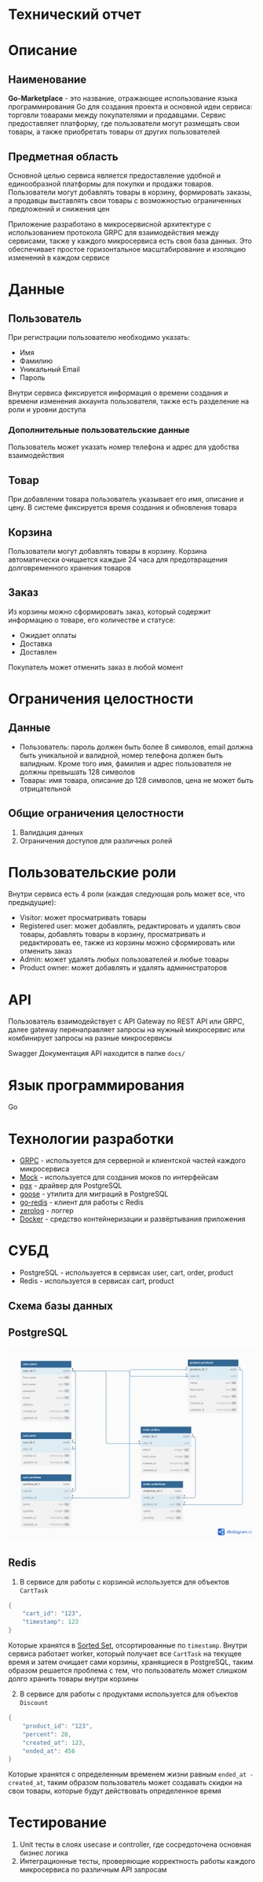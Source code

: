 # Технический отчет

# Описание

## Наименование
**Go-Marketplace** - это название, отражающее использование языка программирования Go для создания проекта и основной идеи сервиса: торговли товарами между покупателями и продавцами. Сервис предоставляет платформу, где пользователи могут размещать свои товары, а также приобретать товары от других пользователей

## Предметная область
Основной целью сервиса является предоставление удобной и единообразной платформы для покупки и продажи товаров. Пользователи могут добавлять товары в корзину, формировать заказы, а продавцы выставлять свои товары с возможностью ограниченных предложений и снижения цен

Приложение разработано в микросервисной архитектуре с использованием протокола GRPC для взаимодействия между сервисами, также у каждого микросервиса есть своя база данных. Это обеспечивает простое горизонтальное масштабирование и изоляцию изменений в каждом сервисе

# Данные

## Пользователь
При регистрации пользователю необходимо указать:
- Имя
- Фамилию
- Уникальный Email
- Пароль

Внутри сервиса фиксируется информация о времени создания и времени изменения аккаунта пользователя, также есть разделение на роли и уровни доступа

### Дополнительные пользовательские данные
Пользователь может указать номер телефона и адрес для удобства взаимодействия

## Товар
При добавлении товара пользователь указывает его имя, описание и цену. В системе фиксируется время создания и обновления товара

## Корзина
Пользователи могут добавлять товары в корзину. Корзина автоматически очищается каждые 24 часа для предотвращения долговременного хранения товаров

## Заказ
Из корзины можно сформировать заказ, который содержит информацию о товаре, его количестве и статусе:
- Ожидает оплаты
- Доставка
- Доставлен

Покупатель может отменить заказ в любой момент

# Ограничения целостности

## Данные
- Пользователь: пароль должен быть более 8 символов, email должна быть уникальной и валидной, номер телефона должен быть валидным. Кроме того имя, фамилия и адрес пользователя не должны превышать 128 символов
- Товары: имя товара, описание до 128 символов, цена не может быть отрицательной

## Общие ограничения целостности
1. Валидация данных
2. Ограничения доступов для различных ролей

# Пользовательские роли
Внутри сервиса есть 4 роли (каждая следующая роль может все, что предыдущие):
- Visitor: может просматривать товары
- Registered user: может добавлять, редактировать и удалять свои товары, добавлять товары в корзину, просматривать и редактировать ее, также из корзины можно сформировать или отменить заказ
- Admin: может удалять любых пользователей и любые товары
- Product owner: может добавлять и удалять администраторов

# API
Пользователь взаимодействует с API Gateway по REST API или GRPC, далее gateway перенаправляет запросы на нужный микросервис или комбинирует запросы на разные микросервисы

Swagger Документация API находится в папке `docs/`

# Язык программирования
Go

# Технологии разработки
- [GRPC](https://github.com/grpc/grpc-go) - используется для серверной и клиентской частей каждого микросервиса
- [Mock](https://github.com/golang/mock) - используется для создания моков по интерфейсам
- [pgx](https://github.com/jackc/pgx) - драйвер для PostgreSQL
- [goose](https://github.com/pressly/goose) - утилита для миграций в PostgreSQL
- [go-redis](https://github.com/redis/go-redis) - клиент для работы с Redis
- [zerolog](https://github.com/rs/zerolog) - логгер
- [Docker](https://www.docker.com/) - средство контейнеризации и развёртывания приложения

# СУБД
- PostgreSQL - используется в сервисах user, cart, order, product
- Redis - используется в сервисах cart, product

## Схема базы данных
## PostgreSQL
![Marketplace PostgreSQL Scheme](./Marketplace.png)

## Redis
1. В сервисе для работы с корзиной используется для объектов `CartTask`
```go
{
	"cart_id": "123",
	"timestamp": 123
}
```
Которые хранятся в [Sorted Set](https://redis.io/docs/data-types/sorted-sets/), отсортированные по `timestamp`. Внутри сервиса работает worker, который получает все `CartTask` на текущее время и затем очищает сами корзины, хранящиеся в PostgreSQL, таким образом решается проблема с тем, что пользователь может слишком долго хранить товары внутри корзины

2. В сервисе для работы с продуктами используется для объектов `Discount`
```go
{
	"product_id": "123",
	"percent": 20,
	"created_at": 123,
	"ended_at": 456
}
```
Которые хранятся с определенным временем жизни равным `ended_at - created_at`, таким образом пользователь может создавать скидки на свои товары, которые будут действовать определенное время

# Тестирование
1. Unit тесты в слоях usecase и controller, где сосредоточена основная бизнес логика
2. Интеграционные тесты, проверяющие корректность работы каждого микросервиса по различным API запросам
